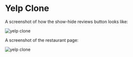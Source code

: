 Yelp Clone
=================

A screenshot of how the show-hide reviews button looks like:

![yelp clone](https://raw2.github.com/Ericat/yelp-clone/master/app/assets/images/show-hide-reviews.png "yelp clone")

A screenshot of the restaurant page: 

![yelp clone](https://raw2.github.com/Ericat/yelp-clone/master/app/assets/images/necco-reviews.png "yelp clone")

